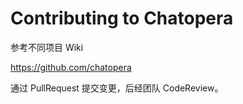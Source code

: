 # Contributing to Chatopera

参考不同项目 Wiki

<https://github.com/chatopera>

通过 PullRequest 提交变更，后经团队 CodeReview。

